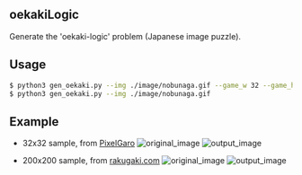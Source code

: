 ## oekakiLogic
Generate the 'oekaki-logic' problem (Japanese image puzzle).

## Usage

``` sh
$ python3 gen_oekaki.py --img ./image/nobunaga.gif --game_w 32 --game_h 32 --black_threshold 100
$ python3 gen_oekaki.py --img ./image/nobunaga.gif
```

## Example

- 32x32 sample, from [PixelGaro](https://hpgpixer.jp/)
![original_image](./image/nobunaga.gif, "original image")
![output_image](./image/nobunaga_enlarge.gif, "problem image")

- 200x200 sample, from [rakugaki.com](http://rakugakiicon.com/)
![original_image](./image/doctor.png, "original image")
![output_image](./image/doctor_enlarge.gif, "problem image")
